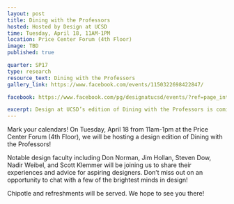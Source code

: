 ```yaml
---
layout: post
title: Dining with the Professors
hosted: Hosted by Design at UCSD
time: Tuesday, April 18, 11AM-1PM
location: Price Center Forum (4th Floor)
image: TBD
published: true

quarter: SP17
type: research
resource_text: Dining with the Professors
gallery_link: https://www.facebook.com/events/1150322698422847/

facebook: https://www.facebook.com/pg/designatucsd/events/?ref=page_internal

excerpt: Design at UCSD’s edition of Dining with the Professors is coming to you in a few weeks!  Don’t miss out an opportunity to chat with a few of the brightest minds in design.  We hope to see you there!
---
```

Mark your calendars!  On Tuesday, April 18 from 11am-1pm at the Price Center Forum (4th Floor), we will be hosting a design edition of Dining with the Professors!  

Notable design faculty including Don Norman, Jim Hollan, Steven Dow, Nadir Weibel, and Scott Klemmer will be joining us to share their experiences and advice for aspiring designers.  Don’t miss out on an opportunity to chat with a few of the brightest minds in design!

Chipotle and refreshments will be served.   We hope to see you there!
